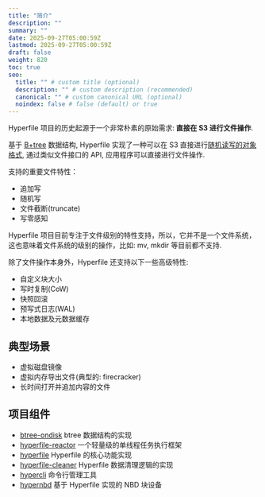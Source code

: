 ```yaml
---
title: "简介"
description: ""
summary: ""
date: 2025-09-27T05:00:59Z
lastmod: 2025-09-27T05:00:59Z
draft: false
weight: 820
toc: true
seo:
  title: "" # custom title (optional)
  description: "" # custom description (recommended)
  canonical: "" # custom canonical URL (optional)
  noindex: false # false (default) or true
---
```


Hyperfile 项目的历史起源于一个非常朴素的原始需求: **直接在 S3 进行文件操作**.

基于 [B+tree](https://en.wikipedia.org/wiki/B%2B_tree) 数据结构, Hyperfile 实现了一种可以在 S3 直接进行[随机读写的对象格式](/zh/docs/guides/架构/#random-read-write-object-format), 通过类似文件接口的 API, 应用程序可以直接进行文件操作.

支持的重要文件特性：

- 追加写
- 随机写
- 文件截断(truncate)
- 写零感知

Hyperfile 项目目前专注于文件级别的特性支持，所以，它并不是一个文件系统，这也意味着文件系统的级别的操作，比如: mv, mkdir 等目前都不支持.

除了文件操作本身外，Hyperfile 还支持以下一些高级特性:

- 自定义块大小
- 写时复制(CoW)
- 快照回滚
- 预写式日志(WAL)
- 本地数据及元数据缓存

## 典型场景

- 虚拟磁盘镜像
- 虚拟内存导出文件(典型的: firecracker)
- 长时间打开并追加内容的文件

## 项目组件

- [btree-ondisk](https://github.com/daiyy/btree-ondisk) btree 数据结构的实现
- [hyperfile-reactor](https://github.com/hyperfile/hyperfile-reactor) 一个轻量级的单线程任务执行框架
- [hyperfile](https://github.com/hyperfile/hyperfile) Hyperfile 的核心功能实现
- [hyperfile-cleaner](https://github.com/hyperfile/hyperfile-cleaner) Hyperfile 数据清理逻辑的实现
- [hypercli](https://github.com/hyperfile/hypercli) 命令行管理工具
- [hypernbd](https://github.com/hyperfile/hypernbd) 基于 Hyperfile 实现的 NBD 块设备
